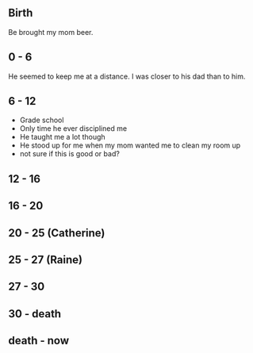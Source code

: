 Birth
-----

Be brought my mom beer.

0 - 6
-----

He seemed to keep me at a distance. I was closer to his dad than to him.

6 - 12
------

* Grade school
* Only time he ever disciplined me
* He taught me a lot though
* He stood up for me when my mom wanted me to clean my room up
 * not sure if this is good or bad?

12 - 16
-------

16 - 20
-------

20 - 25 (Catherine)
-------------------

25 - 27 (Raine)
---------------

27 - 30
-------

30 - death
----------

death - now
-----------
